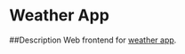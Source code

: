 # Weather App

##Description
Web frontend for [weather app](https://github.com/yxngalex/weather-app-backend).
